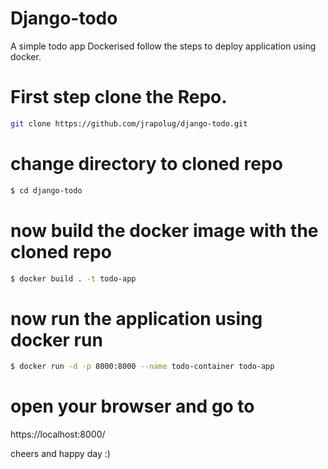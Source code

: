 # Django-todo
A simple todo app Dockerised follow the steps to deploy application using docker.

# First step clone the Repo.
```bash
git clone https://github.com/jrapolug/django-todo.git
```
# change directory to cloned repo
```bash
$ cd django-todo
```
# now build the docker image with the cloned repo
```bash
$ docker build . -t todo-app
```
# now run the application using docker run
```bash
$ docker run -d -p 8000:8000 --name todo-container todo-app
```
# open your browser and go to 

https://localhost:8000/

cheers and happy day :)
